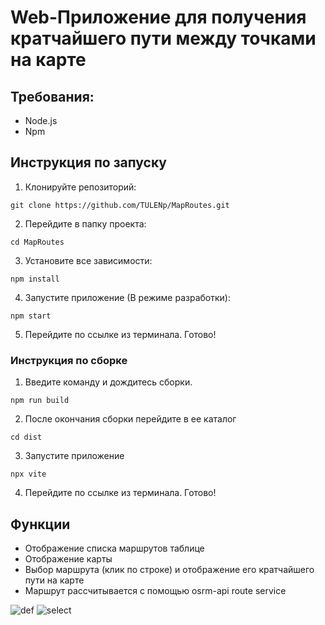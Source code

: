 # Web-Приложение для получения кратчайшего пути между точками на карте

## Требования:
- Node.js
- Npm

## Инструкция по запуску

1. Клонируйте репозиторий:

```
git clone https://github.com/TULENp/MapRoutes.git
```

2. Перейдите в папку проекта:

```
cd MapRoutes
```

3. Установите все зависимости:

```
npm install
```

4. Запустите приложение (В режиме разработки):

```
npm start
```
5. Перейдите по ссылке из терминала. Готово!

### Инструкция по сборке

1. Введите команду и дождитесь сборки.

```
npm run build
```
2. После окончания сборки перейдите в ее каталог 

```
cd dist
```
3.  Запустите приложение

```
npx vite
```
4. Перейдите по ссылке из терминала. Готово!

## Функции 
- Отображение списка маршрутов таблице
- Отображение карты
- Выбор маршрута (клик по строке) и отображение его кратчайшего пути на карте
- Маршрут рассчитывается с помощью osrm-api route service

![def](https://github.com/TULENp/MapRoutes/assets/83094079/7295e348-f0bd-4364-b3a2-018bb89eac6f)
![select](https://github.com/TULENp/MapRoutes/assets/83094079/3f9785f2-323b-4063-8d8c-1b5131509f9d)


